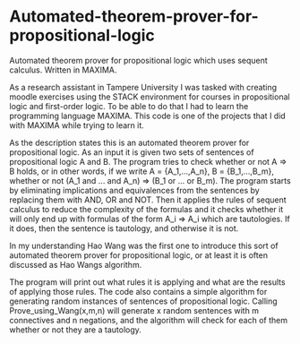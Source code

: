 # Automated-theorem-prover-for-propositional-logic
Automated theorem prover for propositional logic which uses sequent calculus. Written in MAXIMA.

As a research assistant in Tampere University I was tasked with creating moodle exercises using the STACK environment for
courses in propositional logic and first-order logic. To be able to do that I had to learn the programming language MAXIMA. 
This code is one of the projects that I did with MAXIMA while trying to learn it.

As the description states this is an automated theorem prover for propositional logic. As an input it is given two sets
of sentences of propositional logic A and B. The program tries to check whether or not A => B holds, or in other words, if we write
A = {A_1,...,A_n}, B = {B_1,...,B_m}, whether or not (A_1 and ... and A_n) => (B_1 or ... or B_m). The program starts by eliminating
implications and equivalences from the sentences by replacing them with AND, OR and NOT. Then it applies the rules of
sequent calculus to reduce the complexity of the formulas and it checks whether it will only end up with formulas of the form A_i => A_i
which are tautologies. If it does, then the sentence is tautology, and otherwise it is not.

In my understanding Hao Wang was the first one to introduce this sort of automated theorem prover for propositional logic, or at least
it is often discussed as Hao Wangs algorithm.

The program will print out what rules it is applying and what are the results of applying those rules. The code also contains
a simple algorithm for generating random instances of sentences of propositional logic. Calling Prove_using_Wang(x,m,n) will generate
x random sentences with m connectives and n negations, and the algorithm will check for each of them whether or not they are a tautology.
